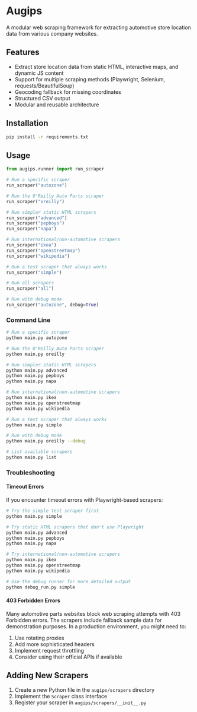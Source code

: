 # Augips

A modular web scraping framework for extracting automotive store location data from various company websites.

## Features

- Extract store location data from static HTML, interactive maps, and dynamic JS content
- Support for multiple scraping methods (Playwright, Selenium, requests/BeautifulSoup)
- Geocoding fallback for missing coordinates
- Structured CSV output
- Modular and reusable architecture

## Installation

```bash
pip install -r requirements.txt
```

## Usage

```python
from augips.runner import run_scraper

# Run a specific scraper
run_scraper("autozone")

# Run the O'Reilly Auto Parts scraper
run_scraper("oreilly")

# Run simpler static HTML scrapers
run_scraper("advanced")
run_scraper("pepboys")
run_scraper("napa")

# Run international/non-automotive scrapers
run_scraper("ikea")
run_scraper("openstreetmap")
run_scraper("wikipedia")

# Run a test scraper that always works
run_scraper("simple")

# Run all scrapers
run_scraper("all")

# Run with debug mode
run_scraper("autozone", debug=True)
```

### Command Line

```bash
# Run a specific scraper
python main.py autozone

# Run the O'Reilly Auto Parts scraper
python main.py oreilly

# Run simpler static HTML scrapers
python main.py advanced
python main.py pepboys
python main.py napa

# Run international/non-automotive scrapers
python main.py ikea
python main.py openstreetmap
python main.py wikipedia

# Run a test scraper that always works
python main.py simple

# Run with debug mode
python main.py oreilly --debug

# List available scrapers
python main.py list
```

### Troubleshooting

#### Timeout Errors

If you encounter timeout errors with Playwright-based scrapers:

```bash
# Try the simple test scraper first
python main.py simple

# Try static HTML scrapers that don't use Playwright
python main.py advanced
python main.py pepboys
python main.py napa

# Try international/non-automotive scrapers
python main.py ikea
python main.py openstreetmap
python main.py wikipedia

# Use the debug runner for more detailed output
python debug_run.py simple
```

#### 403 Forbidden Errors

Many automotive parts websites block web scraping attempts with 403 Forbidden errors. The scrapers include fallback sample data for demonstration purposes. In a production environment, you might need to:

1. Use rotating proxies
2. Add more sophisticated headers
3. Implement request throttling
4. Consider using their official APIs if available

## Adding New Scrapers

1. Create a new Python file in the `augips/scrapers` directory
2. Implement the `Scraper` class interface
3. Register your scraper in `augips/scrapers/__init__.py`